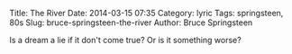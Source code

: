 Title:    The River
Date:     2014-03-15 07:35
Category: lyric
Tags:     springsteen, 80s
Slug:     bruce-springsteen-the-river
Author:   Bruce Springsteen

Is a dream a lie 
if it don't come true? 
Or is it something worse?

